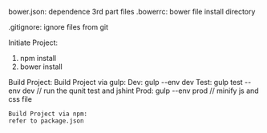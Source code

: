 bower.json: dependence 3rd part files
.bowerrc: bower file install directory

.gitignore: ignore files from git


Initiate Project:
1. npm install
2. bower install

Build Project:
	Build Project via gulp:
	Dev: gulp --env dev
	Test: gulp test --env dev	//	run the qunit test and jshint
	Prod: gulp --env prod	//	minify js and css file

	Build Project via npm:
	refer to package.json
